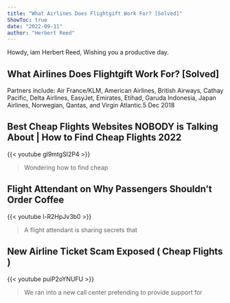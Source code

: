 ```yaml
---
title: "What Airlines Does Flightgift Work For? [Solved]"
ShowToc: true 
date: "2022-09-11"
author: "Herbert Reed" 
---
```


Howdy, iam Herbert Reed, Wishing you a productive day.
## What Airlines Does Flightgift Work For? [Solved]
Partners include: Air France/KLM, American Airlines, British Airways, Cathay Pacific, Delta Airlines, EasyJet, Emirates, Etihad, Garuda Indonesia, Japan Airlines, Norwegian, Qantas, and Virgin Atlantic.5 Dec 2018

## Best Cheap Flights Websites NOBODY is Talking About | How to Find Cheap Flights 2022
{{< youtube gl9mtgSI2P4 >}}
>Wondering how to find cheap 

## Flight Attendant on Why Passengers Shouldn’t Order Coffee
{{< youtube l-R2HpJv3b0 >}}
>A flight attendant is sharing secrets that 

## New Airline Ticket Scam Exposed ( Cheap Flights )
{{< youtube puiP2oYNUFU >}}
>We ran into a new call center pretending to provide support for 

